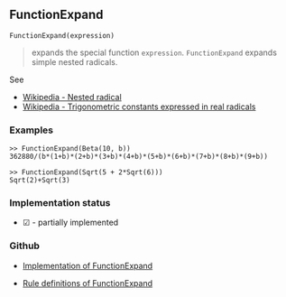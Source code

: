 ## FunctionExpand

```
FunctionExpand(expression) 
```

> expands the special function `expression`. `FunctionExpand` expands simple nested radicals.

See
* [Wikipedia - Nested radical](https://en.wikipedia.org/wiki/Nested_radical) 
* [Wikipedia - Trigonometric constants expressed in real radicals](https://en.wikipedia.org/wiki/Trigonometric_constants_expressed_in_real_radicals)

### Examples

```  
>> FunctionExpand(Beta(10, b))
362880/(b*(1+b)*(2+b)*(3+b)*(4+b)*(5+b)*(6+b)*(7+b)*(8+b)*(9+b))

>> FunctionExpand(Sqrt(5 + 2*Sqrt(6)))
Sqrt(2)+Sqrt(3)
```






### Implementation status

* &#x2611; - partially implemented

### Github

* [Implementation of FunctionExpand](https://github.com/axkr/symja_android_library/blob/master/symja_android_library/matheclipse-core/src/main/java/org/matheclipse/core/reflection/system/FunctionExpand.java#L68) 

* [Rule definitions of FunctionExpand](https://github.com/axkr/symja_android_library/blob/master/symja_android_library/rules/FunctionExpandRules.m) 
